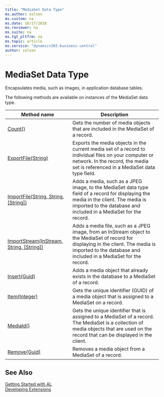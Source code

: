 ```yaml
---
title: "MediaSet Data Type"
ms.author: solsen
ms.custom: na
ms.date: 10/17/2018
ms.reviewer: na
ms.suite: na
ms.tgt_pltfrm: na
ms.topic: article
ms.service: "dynamics365-business-central"
author: solsen
---
```

[//]: # (START>DO_NOT_EDIT)
[//]: # (IMPORTANT:Do not edit any of the content between here and the END>DO_NOT_EDIT.)
[//]: # (Any modifications should be made in the .xml files in the ModernDev repo.)
# MediaSet Data Type
Encapsulates media, such as images, in application database tables.


The following methods are available on instances of the MediaSet data type.

|Method name|Description|
|-----------|-----------|
|[Count()](mediaset-count-method.md)|Gets the number of media objects that are included in the MediaSet of a record.|
|[ExportFile(String)](mediaset-exportfile-method.md)|Exports the media objects in the current media set of a record to individual files on your computer or network. In the record, the media set is referenced in a MediaSet data type field.|
|[ImportFile(String, String, [String])](mediaset-importfile-method.md)|Adds a media, such as a JPEG image, to the MediaSet data type field of a record for displaying the media in the client. The media is imported to the database and included in a MediaSet for the record.|
|[ImportStream(InStream, String, [String])](mediaset-importstream-method.md)|Adds a media file, such as a JPEG image, from an InStream object to the MediaSet of record for displaying in the client. The media is imported to the database and included in a MediaSet for the record.|
|[Insert(Guid)](mediaset-insert-method.md)|Adds a media object that already exists in the database to a MediaSet of a record.|
|[Item(Integer)](mediaset-item-method.md)|Gets the unique identifier (GUID) of a media object that is assigned to a MediaSet on a record.|
|[MediaId()](mediaset-mediaid-method.md)|Gets the unique identifier that is assigned to a MediaSet of a record. The MediaSet is a collection of media objects that are used on the record that can be displayed in the client.|
|[Remove(Guid)](mediaset-remove-method.md)|Removes a media object from a MediaSet of a record.|

[//]: # (IMPORTANT: END>DO_NOT_EDIT)
## See Also  
[Getting Started with AL](../../devenv-get-started.md)  
[Developing Extensions](../../devenv-dev-overview.md)  